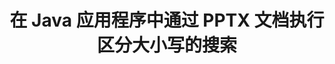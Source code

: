 ---
############################# Static ############################
layout: "auto-gen-gist"
draft: false
path: "zh/search/java/case-sensitive/pptx/"
otherformats: PDF DOC DOT DOCX DOCM DOTX DOTM TXT ODT OTT RTF XLS XLT XLSX XLSM XLSB XLTX XLTM XLA XLAM ODS OTS CSV TSV XML PPT PPS PPTM POTX POTM PPSX PPSM ODP PST OST EML EMLX MSG ONE ZIP XHTML MHTML MD CHM EPUB  FB2 

############################# Head ############################
head_title: "Java API 在 PPTX 文档中执行区分大小写的文本搜索"
head_description: "GroupDocs.Search Java API 使程序员能够通过 Java 执行区分大小写的文本搜索并发现 PPTX 文档中单词的确切结构。"

############################# Header ############################
title: "在 Java 应用程序中通过 PPTX 文档执行区分大小写的搜索"
description: "GroupDocs.Search Java API 允许软件开发人员在 Java 应用程序中通过各种文档类型（如 PDF、HTML、DOCX、PPTX、XLSX 等）应用区分大小写的文本搜索。"

######################### Download Button #######################
button:
    enable: true

############################# About ############################
about:
    enable: true
    title: "如何在 Java 应用程序中执行区分大小写的搜索？"
    content: |
      区分大小写是一种非常有用的搜索技术，它描述了程序在网络、数据库或文档搜索中区分大写（大写）和小写（小写）字母的能力。请务必记住，默认情况下搜索引擎不区分大小写，这意味着搜索单词 Computer 将给出具有键名的片段或包含单词 Computer 和 computer 的文本。假设我们需要将搜索结果缩小到带有大写字母“Computer”的搜索结果，这意味着我们需要区分大小写的搜索。 GroupDocs.Search for Java 是一个有效的文档搜索和索引 API，它使软件开发人员能够开发可以完成对一些最流行的文档类型（如 PDF、HTML、Outlook 电子邮件、Microsoft Office Word、Excel 工作表）的文本搜索和索引的应用程序， PowerPoint 演示文稿、Outlook MSG、PST 等等。此外，它可以识别以与您的键盘布局不匹配的语言编写的搜索查询。

############################# content ############################
steps:
    enable: true
    block:
    - title_left: "通过 Java 在 PPTX 文档中进行区分大小写的搜索"
      content_left: |
       GroupDocs.Search Java API 结合了对基本和高级搜索功能的完整支持，允许软件开发人员在其 Java 应用程序中进行区分大小写的搜索，只需几行代码。
       
       下面的 Java 代码示例展示了如何通过仅几行代码在 PPTX 文件中的文本中进行查询来实现区分大小写的搜索。

      title_right: "在 PPTX 文件中执行区分大小写的搜索"
      content_right: |
         * 确定索引文件夹和文档文件夹的路径。
         * 通过调用 [Index](https://apireference.groupdocs.com/search/java/com.groupdocs.search/Index#Index(java.lang.String)) 类的实例在指定文件夹中创建索引
         * 通过调用 [Add](https://apireference.groupdocs.com/search/net/groupdocs.search.index/add/methods/1) 类的实例从指定文件夹索引文档
         * 启动 [SearchOptions](https://apireference.groupdocs.com/search/net/groupdocs.search.options/searchoptions) 类的新实例
         * 通过调用 [UseCaseSensitiveSearch](https://apireference.groupdocs.com/search/net/groupdocs.search.options/searchoptions/properties/usecasesensitivesearch) 方法启用区分大小写的搜索选项
         * 定义搜索查询并开始搜索
         
        
      gisthash: "f5cba2431bcb82d746d2a002b1947d21"
      gistfile: "case-sensitive_in_text_queries_java.java"

    - title_left: "通过 Java 以对象形式进行区分大小写的搜索"
      content_left: |
        GroupDocs.Search Java 使软件开发人员能够在他们自己的应用程序中包含各种文档格式的搜索功能。 以下 Java 代码示例演示了如何通过 PPTX 文档对对象形式的查询执行区分大小写的搜索。

      title_right: "在 PPTX 文档中应用区分大小写的搜索"
      content_right: |
        * 确定索引文件夹和文档文件夹的路径。
        * 通过调用 [Index](https://apireference.groupdocs.com/search/java/com.groupdocs.search/Index#Index(java.lang.String)) 类的实例在指定文件夹中创建索引
        * 通过调用 [Add](https://apireference.groupdocs.com/search/net/groupdocs.search.index/add/methods/1) 类的实例从指定文件夹索引文档
        * 启动 [SearchOptions](https://apireference.groupdocs.com/search/net/groupdocs.search.options/searchoptions) 类的新实例
        * 通过调用 [UseCaseSensitiveSearch](https://apireference.groupdocs.com/search/net/groupdocs.search.options/searchoptions/properties/usecasesensitivesearch) 方法启用区分大小写的搜索选项
        * 通过调用 [createWordQuery](https://apireference.groupdocs.com/search/java/com.groupdocs.search/SearchQuery#createWordQuery(java.lang.String)) 方法在对象中创建搜索查询
        * 定义搜索查询并开始搜索
     
      gisthash: "9e2aee884e199033f89c2c21cde108b7"
      gistfile: "case-sensitive_search_in_object_form_java.java"

    - title_left: "系统要求"
      content_left: |
       所有主要平台和操作系统都支持 GroupDocs.Search for Java。 如需完整的系统要求指南，请在执行以下代码之前访问 [系统要求](https://docs.groupdocs.com/search/java/system-requirements/)，请确保您已安装以下先决条件 系统：
        * 操作系统：Microsoft Windows、Linux、MacOS
        * Java 版本支持：J2SE 7.0 (1.7)、J2SE 8.0 (1.8) 或以上
        * 获取最新版本的 GroupDocs.Search for Java APIs from GroupDocs [Repository](https://repository.groupdocs.com/repo/com/groupdocs/groupdocs-search/)
        
      title_right: "为什么使用 GroupDocs.Search"
      content_right: |
        * 在内存和磁盘上创建搜索索引。
        * 从文件、流或结构索引的能力。
        *受密码保护的文档索引支持。
        * 支持合并多个索引。
        * 在搜索索引期间过滤文档。
        * 搜索期间的拼写检查支持。
        * 完全支持混合字符
        * 将不同类型的搜索组合到一个搜索查询中。
        * 简单的单词和正则表达式搜索支持
        * 完全支持搜索查询中的别名替换。

demos:
    enable: true
        

more_formats:
    enable: true


back_to_top:
    enable: true
---